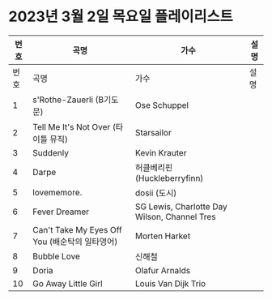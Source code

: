 # 2023년 3월 2일 목요일 플레이리스트

| 번호 | 곡명 | 가수 | 설명 |
|------|------|------|------|
| 번호 | 곡명 | 가수 | 설명 |
| 1 | s'Rothe-Zauerli (B기도문) | Ose Schuppel |  |
| 2 | Tell Me It's Not Over (타이틀 뮤직) | Starsailor |  |
| 3 | Suddenly | Kevin Krauter |  |
| 4 | Darpe | 허클베리핀 (Huckleberryfinn) |  |
| 5 | lovememore. | dosii (도시) |  |
| 6 | Fever Dreamer | SG Lewis, Charlotte Day Wilson, Channel Tres |  |
| 7 | Can't  Take My Eyes Off You (배순탁의 일타영어) | Morten Harket |  |
| 8 | Bubble Love | 신해철 |  |
| 9 | Doria | Olafur Arnalds |  |
| 10 | Go Away Little Girl | Louis Van Dijk Trio |  |
